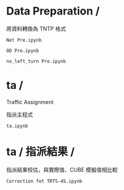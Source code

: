 Data Preparation /
===

將資料轉換為 TNTP 格式

`Net Pre.ipynb`

`OD Pre.ipynb`

`no_left_turn Pre.ipynb`

ta /
===
Traffic Assignment

指派主程式

`ta.ipynb` 

ta / 指派結果 /
===

指派結果校估，與實際值、CUBE 模擬值相比較

`Correction fot TRTS-4S.ipynb`
